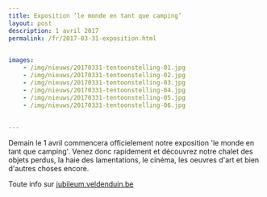 ```yaml
---
title: Exposition ’le monde en tant que camping’
layout: post
description: 1 avril 2017
permalink: /fr/2017-03-31-exposition.html

    
images: 
    - /img/nieuws/20170331-tentoonstelling-01.jpg
    - /img/nieuws/20170331-tentoonstelling-02.jpg
    - /img/nieuws/20170331-tentoonstelling-03.jpg
    - /img/nieuws/20170331-tentoonstelling-04.jpg
    - /img/nieuws/20170331-tentoonstelling-05.jpg
    - /img/nieuws/20170331-tentoonstelling-06.jpg
    
    
---
```


Demain le 1 avril commencera officielement notre exposition 'le monde en tant que camping'. Venez donc rapidement et découvrez notre chalet des objets perdus, la haie des lamentations, le cinéma, les oeuvres d'art et bien d'autres choses encore. 

Toute info sur [jubileum.veldenduin.be](http://www.veldenduin.be/jubileum/fr/exposition/pratique.html)
